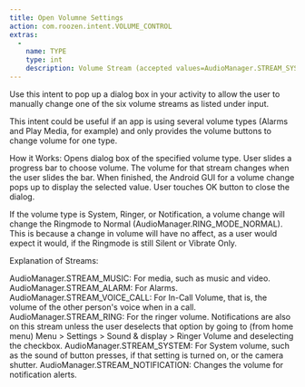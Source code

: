 ```yaml
---
title: Open Volumne Settings
action: com.roozen.intent.VOLUME_CONTROL
extras:
  -
    name: TYPE
    type: int
    description: Volume Stream (accepted values=AudioManager.STREAM_SYSTEM, AudioManager.STREAM_MUSIC, AudioManager.STREAM_RING, AudioManager.STREAM_VOICE_CALL, AudioManager.STREAM_ALARM, AudioManager.STREAM_NOTIFICATION)
---
```

Use this intent to pop up a dialog box in your activity to allow the user to manually change one of the six volume streams as listed under input.

This intent could be useful if an app is using several volume types (Alarms and Play Media, for example) and only provides the volume buttons to change volume for one type.

How it Works: Opens dialog box of the specified volume type. User slides a progress bar to choose volume. The volume for that stream changes when the user slides the bar. When finished, the Android GUI for a volume change pops up to display the selected value. User touches OK button to close the dialog.

If the volume type is System, Ringer, or Notification, a volume change will change the Ringmode to Normal (AudioManager.RING_MODE_NORMAL). This is because a change in volume will have no affect, as a user would expect it would, if the Ringmode is still Silent or Vibrate Only.

Explanation of Streams:

AudioManager.STREAM_MUSIC: For media, such as music and video.
AudioManager.STREAM_ALARM: For Alarms.
AudioManager.STREAM_VOICE_CALL: For In-Call Volume, that is, the volume of the other person's voice when in a call.
AudioManager.STREAM_RING: For the ringer volume. Notifications are also on this stream unless the user deselects that option by going to (from home menu) Menu > Settings > Sound & display > Ringer Volume and deselecting the checkbox.
AudioManager.STREAM_SYSTEM: For System volume, such as the sound of button presses, if that setting is turned on, or the camera shutter.
AudioManager.STREAM_NOTIFICATION: Changes the volume for notification alerts.

